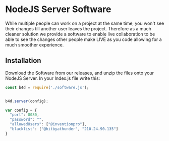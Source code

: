 # NodeJS Server Software
While multiple people can work on a project at the same time, you won't see their changes till another user leaves the project. Therefore as a much cleaner solution we provide a software to enable live collaboration to be able to see the changes other people make LIVE as you code allowing for a much smoother experience.


## Installation
Download the Software from our releases, and unzip the files onto your NodeJS Server. In your Index.js file write this:
```js
const b4d = require('./software.js');


b4d.server(config);

var config = {
  "port": 8080,
  "password": "",
  "allowedUsers": ["@inventionpro"],
  "blacklist": ["@hitbyathunder", "210.24.90.135"] 
}
```
